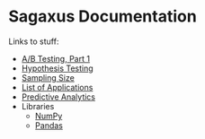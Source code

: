 # Sagaxus Documentation

Links to stuff:

* [A/B Testing, Part 1](https://github.com/herereadthis/sagaxus/blob/master/docs/ab-testing-part-1.md)
* [Hypothesis Testing](https://github.com/herereadthis/sagaxus/blob/master/docs/hypothesis-testing.md)
* [Sampling Size](https://github.com/herereadthis/sagaxus/blob/master/docs/sampling-size.md)
* [List of Applications](https://github.com/herereadthis/sagaxus/blob/master/docs/applications.md)
* [Predictive Analytics](https://github.com/herereadthis/sagaxus/blob/master/docs/predictive-analytics.md)
* Libraries
  * [NumPy](https://github.com/herereadthis/sagaxus/blob/master/docs/libraries/numpy.md)
  * [Pandas](https://github.com/herereadthis/sagaxus/blob/master/docs/libraries/pandas.md)
